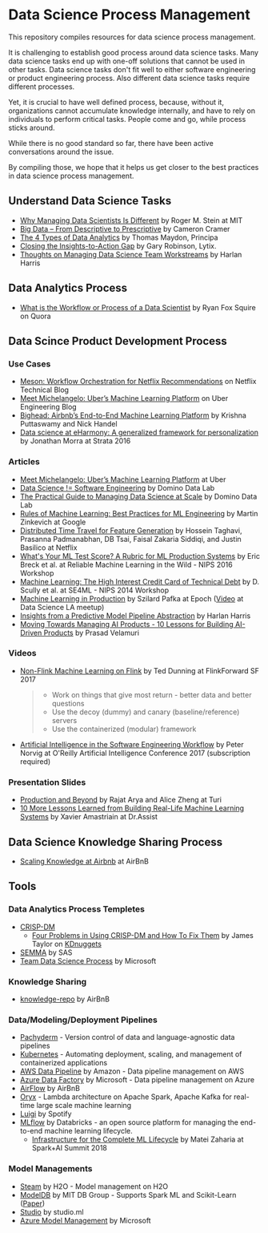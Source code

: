 # Data Science Process Management
This repository compiles resources for data science process management. 

It is challenging to establish good process around data science tasks. Many data science tasks end up with one-off solutions that cannot be used in other tasks. Data science tasks don't fit well to either software engineering or product engineering process. Also different data science tasks require different processes.

Yet, it is crucial to have well defined process, because, without it, organizations cannot accumulate knowledge internally, and have to rely on individuals to perform critical tasks. People come and go, while process sticks around.

While there is no good standard so far, there have been active conversations around the issue. 

By compiling those, we hope that it helps us get closer to the best practices in data science process management.


## Understand Data Science Tasks
* [Why Managing Data Scientists Is Different](http://sloanreview.mit.edu/article/why-managing-data-scientists-is-different/) by Roger M. Stein at MIT
* [Big Data – From Descriptive to Prescriptive](http://www.miprofs.com/big-data-descriptive-to-predictive/) by Cameron Cramer
* [The 4 Types of Data Analytics](http://www.kdnuggets.com/2017/07/4-types-data-analytics.html) by Thomas Maydon, Principa
* [Closing the Insights-to-Action Gap](http://www.kdnuggets.com/2017/09/closing-insights-action-gap.html) by Gary Robinson, Lytix.
* [Thoughts on Managing Data Science Team Workstreams](https://medium.com/@HarlanH/thoughts-on-managing-data-science-team-workstreams-and-a-shiny-app-f2b25549946f) by Harlan Harris

## Data Analytics Process
* [What is the Workflow or Process of a Data Scientist](https://www.quora.com/What-is-the-workflow-or-process-of-a-data-scientist/answer/Ryan-Fox-Squire?srid=pJh7) by Ryan Fox Squire on Quora

## Data Scince Product Development Process

### Use Cases
* [Meson: Workflow Orchestration for Netflix Recommendations](https://medium.com/netflix-techblog/meson-workflow-orchestration-for-netflix-recommendations-fc932625c1d9) on Netflix Technical Blog
* [Meet Michelangelo: Uber’s Machine Learning Platform](https://eng.uber.com/michelangelo/) on Uber Engineering Blog
* [Bighead: Airbnb’s End-to-End Machine Learning Platform](https://www.slideshare.net/FeiChen29/ml-platform-q1-meetup-airbnbs-endtoend-machine-learning-infrastructure) by Krishna Puttaswamy and Nick Handel
* [Data science at eHarmony: A generalized framework for personalization](https://conferences.oreilly.com/strata/strata-ny-2016/public/schedule/detail/51731) by Jonathan Morra at Strata 2016

### Articles
* [Meet Michelangelo: Uber’s Machine Learning Platform](https://eng.uber.com/michelangelo/) at Uber
* [Data Science != Software Engineering](https://blog.dominodatalab.com/data-science-software-engineering/) by Domino Data Lab
* [The Practical Guide to Managing Data Science at Scale](https://insidebigdata.com/white-paper/practical-guide-managing-data-science-scale/) by Domino Data Lab
* [Rules of Machine Learning: Best Practices for ML Engineering](http://martin.zinkevich.org/rules_of_ml/rules_of_ml.pdf) by Martin Zinkevich at Google
* [Distributed Time Travel for Feature Generation](https://medium.com/netflix-techblog/distributed-time-travel-for-feature-generation-389cccdd3907) by Hossein Taghavi, Prasanna Padmanabhan, DB Tsai, Faisal Zakaria Siddiqi, and Justin Basilico at Netflix
* [What's Your ML Test Score? A Rubric for ML Production Systems](https://research.google.com/pubs/pub45742.html) by Eric Breck et al. at Reliable Machine Learning in the Wild - NIPS 2016 Workshop
* [Machine Learning: The High Interest Credit Card of Technical Debt](https://research.google.com/pubs/pub43146.html) by D. Scully et al. at SE4ML - NIPS 2014 Workshop
* [Machine Learning in Production](https://github.com/szilard/ml-prod) by Szilard Pafka at Epoch ([Video](https://www.youtube.com/watch?v=2BTl2maXvFk) at Data Science LA meetup)
* [Insights from a Predictive Model Pipeline Abstraction](https://medium.com/@HarlanH/insights-from-a-predictive-model-pipeline-abstraction-c8b47fd406da) by Harlan Harris
* [Moving Towards Managing AI Products - 10 Lessons for Building AI-Driven Products](https://blog.insightdatascience.com/moving-towards-managing-ai-products-5268c5e9ecf2) by Prasad Velamuri

### Videos
* [Non-Flink Machine Learning on Flink](https://www.youtube.com/watch?v=fZXQZNKFUVE) by Ted Dunning at FlinkForward SF 2017
  > * Work on things that give most return - better data and better questions
  > * Use the decoy (dummy) and canary (baseline/reference) servers
  > * Use the containerized (modular) framework
* [Artificial Intelligence in the Software Engineering Workflow](https://www.safaribooksonline.com/library/view/oreilly-artificial-intelligence/9781491976289/video311928.html) by Peter Norvig at O'Reilly Artificial Intelligence Conference 2017 (subscription required)

### Presentation Slides
* [Production and Beyond](https://www.slideshare.net/turi-inc/model-management) by Rajat Arya and Alice Zheng at Turi
* [10 More Lessons Learned from Building Real-Life Machine Learning Systems](https://chatbotnewsdaily.com/10-more-lessons-learned-from-building-real-life-ml-systems-part-i-b309cafc7b5e) by Xavier Amastriain at Dr.Assist

## Data Science Knowledge Sharing Process
* [Scaling Knowledge at Airbnb](https://medium.com/airbnb-engineering/scaling-knowledge-at-airbnb-875d73eff091) at AirBnB

## Tools
### Data Analytics Process Templetes
* [CRISP-DM](https://en.wikipedia.org/wiki/Cross_Industry_Standard_Process_for_Data_Mining)
  * [Four Problems in Using CRISP-DM and How To Fix Them](http://www.kdnuggets.com/2017/01/four-problems-crisp-dm-fix.html) by James Taylor on [KDnuggets](http://www.kdnuggets.com/)
* [SEMMA](https://en.wikipedia.org/wiki/SEMMA) by SAS
* [Team Data Science Process](https://github.com/Azure/Microsoft-TDSP) by Microsoft

### Knowledge Sharing
* [knowledge-repo](https://github.com/airbnb/knowledge-repo) by AirBnB

### Data/Modeling/Deployment Pipelines
* [Pachyderm](http://www.pachyderm.io/index.html) - Version control of data and language-agnostic data pipelines
* [Kubernetes](https://kubernetes.io/) - Automating deployment, scaling, and management of containerized applications
* [AWS Data Pipeline](https://aws.amazon.com/datapipeline/) by Amazon - Data pipeline management on AWS
* [Azure Data Factory](https://azure.microsoft.com/en-us/services/data-factory/) by Microsoft - Data pipeline management on Azure
* [AirFlow](https://github.com/apache/incubator-airflow) by AirBnB
* [Oryx](https://github.com/OryxProject/oryx) - Lambda architecture on Apache Spark, Apache Kafka for real-time large scale machine learning
* [Luigi](https://github.com/spotify/luigi) by Spotify
* [MLflow](https://mlflow.org/) by Databricks - an open source platform for managing the end-to-end machine learning lifecycle.
  * [Infrastructure for the Complete ML Lifecycle](https://vimeo.com/274266886#t=33s) by Matei Zaharia at Spark+AI Summit 2018

### Model Managements
* [Steam](https://www.h2o.ai/steam/) by H2O - Model management on H2O
* [ModelDB](https://mitdbg.github.io/modeldb/) by MIT DB Group - Supports Spark ML and Scikit-Learn ([Paper](http://dx.doi.org/10.1145/2939502.2939516))
* [Studio](http://studio.ml/) by studio.ml
* [Azure Model Management](https://docs.microsoft.com/en-us/azure/machine-learning/desktop-workbench/deployment-setup-configuration) by Microsoft

